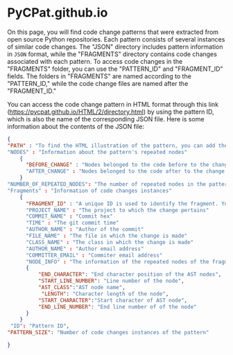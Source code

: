 # PyCPat.github.io

On this page, you will find code change patterns that were extracted from open source Python repositories. Each pattern consists of several instances of similar code changes. The "JSON" directory includes pattern information in `JSON` format, while the "FRAGMENTS" directory contains code changes associated with each pattern. To access code changes in the "FRAGMENTS" folder, you can use the "PATTERN_ID" and "FRAGMENT_ID" fields. The folders in "FRAGMENTS" are named according to the "PATTERN_ID," while the code change files are named after the "FRAGMENT_ID."

You can access the code change pattern in HTML format through this link (https://pycpat.github.io/HTML/2/directory.html) by using the pattern ID, which is also the name of the corresponding JSON file. Here is some information about the contents of the JSON file:
```json
{
"PATH" : "To find the HTML illustration of the pattern, you can add the prefix "https://pycpat.github.io/HTML/" to this filed"  
"NODES" : "Information about the pattern's repeated nodes"
    {
      "BEFORE_CHANGE" : "Nodes belonged to the code before to the change."
      "AFTER_CHANGE" : "Nodes belonged to the code after to the change."
    }
"NUMBER_OF_REPEATED_NODES": "The number of repeated nodes in the pattern's code change instances"
"Fragments" : "Information of code changes instances"
    {
      "FRAGMENT_ID" : "A unique ID is used to identify the fragment. You can use this ID to links to the code change in the "FRAGMENT" folder."
      "PROJECT_NAME" : "The project to which the change pertains"
      "COMMIT_NAME" : "Commit hex"
      "TIME" : "The git commit time"
      "AUTHOR_NAME" : "Author of the commit"
      "FILE_NAME" : "The file in which the change is made"
      "CLASS_NAME" : "The class in which the change is made"
      "AUTHOR_NAME" : "Author email address"
      "COMMITTER_EMAIL" : "Commiter email address"
      "NODE_INFO" : "The information of the repeated nodes of the fragment"
      {
          "END_CHARACTER": "End character position of the AST nodes",
          "START_LINE_NUMBER": "Line number of the node",
          "AST_CLASS":"AST node name",
           "LENGTH": "Character length of the node",
          "START_CHARACTER":"Start character of AST node",
          "END_LINE_NUMBER": "End line number of of the node"
      }
    }
 "ID": "Pattern ID",
"PATTERN_SIZE": "Number of code changes instances of the pattern"

}

